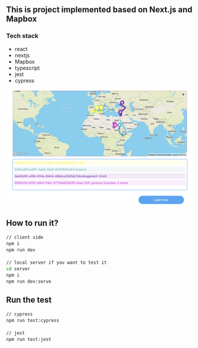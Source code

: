 ## This is project implemented based on Next.js and Mapbox

### Tech stack

- react
- nextjs
- Mapbox
- typescript
- jest
- cypress

![](./public//images/demo.jpg)

## How to run it?

```sh
// client side
npm i
npm run dev

// local server if you want to test it
cd server
npm i
npm run dev:serve
```

## Run the test

```sh
// cypress
npm run test:cypress

// jest
npm run test:jest
```
